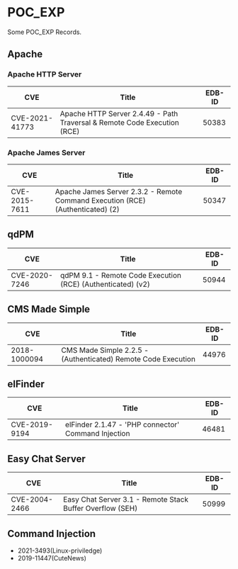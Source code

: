 # POC_EXP

Some POC_EXP Records.

## Apache

### Apache HTTP Server

|CVE|Title|EDB-ID|
|---|-----|------|
|CVE-2021-41773|Apache HTTP Server 2.4.49 - Path Traversal & Remote Code Execution (RCE)|50383|

### Apache James Server

|CVE|Title|EDB-ID|
|---|-----|------|
|CVE-2015-7611|Apache James Server 2.3.2 - Remote Command Execution (RCE) (Authenticated) (2)|50347|

## qdPM

|CVE|Title|EDB-ID|
|---|-----|------|
|CVE-2020-7246|qdPM 9.1 - Remote Code Execution (RCE) (Authenticated) (v2)|50944|

## CMS Made Simple

|CVE|Title|EDB-ID|
|---|-----|------|
|2018-1000094|CMS Made Simple 2.2.5 - (Authenticated) Remote Code Execution|44976|

## elFinder

|CVE|Title|EDB-ID|
|---|-----|------|
|CVE-2019-9194|elFinder 2.1.47 - 'PHP connector' Command Injection|46481|

## Easy Chat Server

|CVE|Title|EDB-ID|
|---|-----|------|
|CVE-2004-2466|Easy Chat Server 3.1 - Remote Stack Buffer Overflow (SEH)|50999|

## Command Injection

- 2021-3493(Linux-priviledge)
- 2019-11447(CuteNews)
